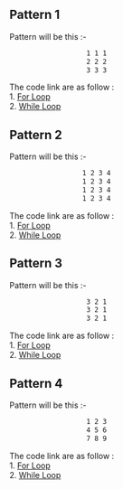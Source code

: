 ## Pattern 1
Pattern will be this :-   <br>
```bash
                   1 1 1
                   2 2 2
                   3 3 3                 
```
The code link are as follow :<br>
    1. [For Loop](https://github.com/INVINCIBLE06/Patterns/blob/main/Box%20Pattern/Number%20Pattern/Pattern%201/for%20loop.cpp)<br>
    2. [While Loop](https://github.com/INVINCIBLE06/Patterns/blob/main/Box%20Pattern/Number%20Pattern/Pattern%201/while%20loop.cpp)<br>

## Pattern 2
Pattern will be this :-   <br>
```bash
                  1 2 3 4
                  1 2 3 4
                  1 2 3 4
                  1 2 3 4
```
The code link are as follow :<br>
    1. [For Loop](https://github.com/INVINCIBLE06/Patterns/blob/main/Box%20Pattern/Number%20Pattern/Pattern%202/for%20loop.cpp)<br>
    2. [While Loop](https://github.com/INVINCIBLE06/Patterns/blob/main/Box%20Pattern/Number%20Pattern/Pattern%202/while%20loop.cpp)<br>


## Pattern 3
Pattern will be this :-   <br>
```bash
                   3 2 1
                   3 2 1
                   3 2 1 
```
The code link are as follow :<br>
    1. [For Loop](https://github.com/INVINCIBLE06/Patterns/blob/main/Box%20Pattern/Number%20Pattern/Pattern%204/for.cpp)<br>
    2. [While Loop](https://github.com/INVINCIBLE06/Patterns/blob/main/Box%20Pattern/Number%20Pattern/Pattern%204/for.cpp)<br>


## Pattern 4
Pattern will be this :-   <br>
```bash
                   1 2 3
                   4 5 6
                   7 8 9
```
The code link are as follow :<br>
    1. [For Loop](https://github.com/INVINCIBLE06/Patterns/blob/main/Box%20Pattern/Number%20Pattern/Pattern%204/for.cpp)<br>
    2. [While Loop](https://github.com/INVINCIBLE06/Patterns/blob/main/Box%20Pattern/Number%20Pattern/Pattern%204/for.cpp)<br>
